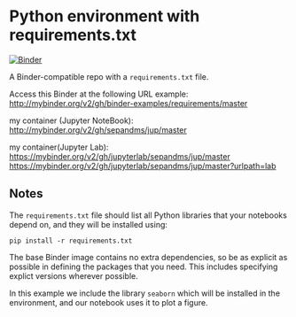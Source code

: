 # Python environment with requirements.txt

[![Binder](http://mybinder.org/badge_logo.svg)](http://mybinder.org/v2/gh/binder-examples/requirements/master)

A Binder-compatible repo with a `requirements.txt` file.

Access this Binder at the following URL 
example:
http://mybinder.org/v2/gh/binder-examples/requirements/master

my container (Jupyter NoteBook):
http://mybinder.org/v2/gh/sepandms/jup/master

my container(Jupyter Lab):
https://mybinder.org/v2/gh/jupyterlab/sepandms/jup/master
https://mybinder.org/v2/gh/jupyterlab/sepandms/jup/master?urlpath=lab



## Notes
The `requirements.txt` file should list all Python libraries that your notebooks
depend on, and they will be installed using:

```
pip install -r requirements.txt
```

The base Binder image contains no extra dependencies, so be as
explicit as possible in defining the packages that you need. This includes
specifying explict versions wherever possible.

In this example we include the library `seaborn` which will be installed in
the environment, and our notebook uses it to plot a figure.
